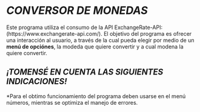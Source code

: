 <h1><em>CONVERSOR DE MONEDAS</em></h1>

<P>Este programa utiliza el consumo de la API ExchangeRate-API: (https://www.exchangerate-api.com/).
El objetivo del programa es ofrecer una interacción al usuario, a través de la cual pueda elegir por 
medio de un <strong>menú de opciónes</strong>, la modeda que quiere convertir y a cual modena la 
quiere convertir.</P> 


<h2><em>¡TOMENSÉ EN CUENTA LAS SIGUIENTES INDICACIONES!</em></h2>

<p>*Para el obtimo funcionamiento del programa deben usarse en el menú números, mientras se optimiza el manejo de errores.
</p>



